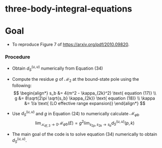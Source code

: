 # three-body-integral-equations

# Goal 
- To reproduce Figure 7 of https://arxiv.org/pdf/2010.09820. 

### Procedure
- Obtain $d_S^{(u,u)}$ numerically from Equation (34)
- Compute the residue $g$ of $\mathcal{M}_2$ at the bound-state pole using the following:
$$
    \begin{align*}
        s_b &= 4(m^2 - \kappa_{2k}^2) \text{        equation (17)} \\
        g &= 8\sqrt{2\pi \sqrt{s_b} \kappa_{2k}} \text{     equation (18)} \\
        \kappa &= 1/a \text{        (LO effective range expansion)}
    \end{align*}
$$
- Use $d_S^{(u,u)}$ and $g$ in Equation (24) to numerically calculate $\mathcal{M}_{\varphi b}$
$$ \lim_{\mathcal{K}_{df, 3} \rightarrow 0} \mathcal{M}_{\varphi b}(E) = g^2 \lim_{s_{2p}, s_{2k} \rightarrow s_{b}} d_S^{(u,u)} (p,k) $$

- The main goal of the code is to solve equation (34) numerically to obtain $d_S^{(u,u)}$.